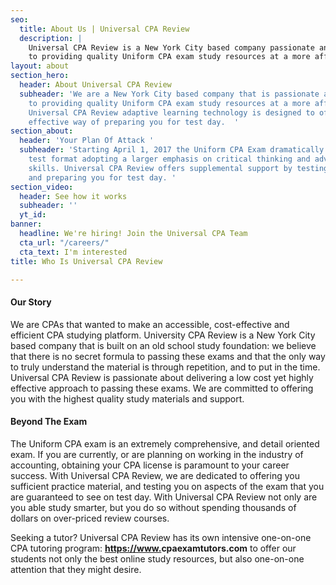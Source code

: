 ```yaml
---
seo:
  title: About Us | Universal CPA Review
  description: |
    Universal CPA Review is a New York City based company passionate and dedicated
    to providing quality Uniform CPA exam study resources at a more affordable price.
layout: about
section_hero:
  header: About Universal CPA Review
  subheader: 'We are a New York City based company that is passionate and dedicated
    to providing quality Uniform CPA exam study resources at a more affordable price.
    Universal CPA Review adaptive learning technology is designed to offer you a more
    effective way of preparing you for test day.  '
section_about:
  header: 'Your Plan Of Attack '
  subheader: 'Starting April 1, 2017 the Uniform CPA Exam dramatically changed its
    test format adopting a larger emphasis on critical thinking and advanced order
    skills. Universal CPA Review offers supplemental support by testing your knowledge
    and preparing you for test day. '
section_video:
  header: See how it works
  subheader: ''
  yt_id: 
banner:
  headline: We're hiring! Join the Universal CPA Team
  cta_url: "/careers/"
  cta_text: I'm interested
title: Who Is Universal CPA Review

---
```

#### Our Story

We are CPAs that wanted to make an accessible, cost-effective and efficient CPA studying platform. University CPA Review is a New York City based company that is built on an old school study foundation: we believe that there is no secret formula to passing these exams and that the only way to truly understand the material is through repetition, and to put in the time. Universal CPA Review is passionate about delivering a low cost yet highly effective approach to passing these exams. We are committed to offering you with the highest quality study materials and support.

#### Beyond The Exam

The Uniform CPA exam is an extremely comprehensive, and detail oriented exam. If you are currently, or are planning on working in the industry of accounting, obtaining your CPA license is paramount to your career success. With Universal CPA Review, we are dedicated to offering you sufficient practice material, and testing you on aspects of the exam that you are guaranteed to see on test day. With Universal CPA Review not only are you able study smarter, but you do so without spending thousands of dollars on over-priced review courses.

Seeking a tutor? Universal CPA Review has its own intensive one-on-one CPA tutoring program: [**https://www.**](https://www.myguruedge.com/cpa-tutor "MyGuru CPA Tutoring")**cpaexamtutors.com** to offer our students not only the best online study resources, but also one-on-one attention that they might desire.
